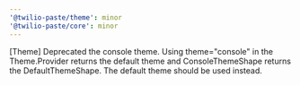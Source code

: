 ```yaml
---
'@twilio-paste/theme': minor
'@twilio-paste/core': minor
---
```


[Theme] Deprecated the console theme. Using theme="console" in the Theme.Provider returns the default theme and ConsoleThemeShape returns the DefaultThemeShape. The default theme should be used instead.
